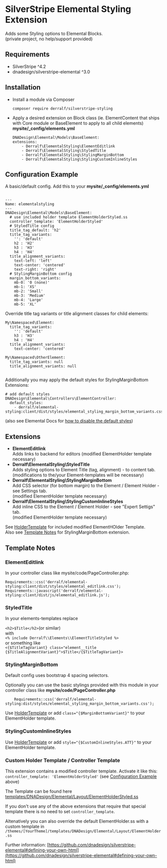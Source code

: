 # SilverStripe Elemental Styling Extension

Adds some Styling options to Elemental Blocks.  
(private project, no help/support provided)

## Requirements

* SilverStripe ^4.2
* dnadesign/silverstripe-elemental ^3.0


## Installation

- Install a module via Composer
  
  ```
  composer require derralf/silverstripe-styling
  ```

- Apply a desired extension on Block class (ie. ElementContent that ships with Core module or BaseElement to apply to all child elements) **mysite/_config/elements.yml**
  
  ```
  DNADesign\Elemental\Models\BaseElement:
  extensions:
      - Derralf\ElementalStyling\ElementEditlink
      - Derralf\ElementalStyling\StyledTitle
      - Derralf\ElementalStyling\StylingMarginBottom
      - Derralf\ElementalStyling\StylingCustomInlineStyles

  ```


## <a name="configuration_example"></a>Configuration Example

A basic/default config. Add this to your **mysite/\_config/elements.yml**

```

---
Name: elementalstyling
---
DNADesign\Elemental\Models\BaseElement:
  # use included holder template ElementHolderStyled.ss
  controller_template: 'ElementHolderStyled'
  # StyledTitle config
  title_tag_default: 'h2'
  title_tag_variants:
    '': 'default'
    h2 : 'H2'
    h3 : 'H3'
    h4 : 'H4'
  title_alignment_variants:
    text-left: 'left'
    text-center: 'centered'
    text-right: 'right'
  # StylingMarginBottom config
  margin_bottom_variants:
    mb-0: '0 (none)'
    mb-1: 'XS'
    mb-2: 'Small'
    mb-3: 'Medium'
    mb-4: 'Large'
    mb-5: 'XL'
```

Override title tag variants or title alignment classes for child elements:

```
My\Namespaced\Element:
  title_tag_variants:
    '': 'default'
    h3 : 'H3'
    h4 : 'H4'
  title_alignment_variants:  
    text-center: 'centered'

My\Namespaced\OtherElement:
  title_tag_variants: null
  title_alignment_variants: null
  
```


Additionally you may apply the default styles for StylingMarginBottom Extensions:

```
# add default styles
DNADesign\Elemental\Controllers\ElementController:
  default_styles:
    - derralf/elemental-styling:client/dist/styles/elemental_styling_margin_bottom_variants.css
```

(also see Elemental Docs for [how to disable the default styles](https://github.com/dnadesign/silverstripe-elemental#disabling-the-default-stylesheets))


## Extensions

- **ElementEditlink**  
  Adds links to backend for editors
  (modified ElementHolder template necessary)
- **Derralf\ElementalStyling\StyledTitle**  
  Adds styling options to Element Title (tag, alignment) - to content tab.
  (modifications to the/your Element-templates will be necessary)
- **Derralf\ElementalStyling\StylingMarginBottom**  
  Add CSS selector (for bottom margin) to the Element / Element Holder - see Settings tab.  
  (modified ElementHolder template necessary)
- **Derralf\ElementalStyling\StylingCustomInlineStyles**  
  Add inline CSS to the Element / Element Holder - see "Expert Settigs" tab.  
  (modified ElementHolder template necessary)

See [HolderTemplate](#holder_template) for included modified ElementHOlder Template.  
Also see [Template Notes](#template_notes) for StylingMarginBottom extension.

## <a name="template_notes"></a>Template Notes

### ElementEditlink

In your controller class like mysite/code/PageController.php:

```
Requirements::css('derralf/elemental-styling:client/dist/styles/elemental_editlink.css');
Requirements::javascript('derralf/elemental-styling:client/dist/js/elemental_editlink.js');
```


### StyledTitle

In your elements-templates replace

```<h2>$Title</h2>```(or similar)  
with  
```<% include Derralf\\Elements\\ElementTitleStyled %>```  
or something like  
```<{$TitleTagVariant} class="element__title {$TitleAlignmentVariant}">$Title</{$TitleTagVariant}>```



### StylingMarginBottom

Default config uses bootstrap 4 spacing selectors.

Optionally you can use the basic stylings provided with this module in your controller class like **mysite/code/PageController.php**
  ```
      Requirements::css('derralf/elemental-styling:dist/styles/elemental_styling_margin_bottom_variants.css');
  ```

Use [HolderTemplate](#holder_template) or add `class="{$MarginBottomVariant}"` to your ElementHolder template.


### StylingCustomInlineStyles

Use [HolderTemplate](#holder_template) or add `style="{$CustomInlineStyles.ATT}"` to your ElementHolder template.


### <a name="holder_template"></a> Custom Holder Template / Controller Template

This extension contains a modified controller template. Activate it like this:
`controller_template: 'ElementHolderStyled'` (see [Configuration Example](#configuration_example) above)

The Template can be found here [templates/DNADesign/Elemental/Layout/ElementHolderStyled.ss](templates/DNADesign/Elemental/Layout/ElementHolderStyled.ss)

If you don't use any of the above extensions that require that special template there is no need to set `controller_template`.

Altenatively you can also override the default ElementHolder.ss with a custom template in `/themes/[YourTheme]/templates/DNADesign/Elemental/Layout/ElementHolder.ss`

Further information: [https://github.com/dnadesign/silverstripe-elemental#defining-your-own-html](https://github.com/dnadesign/silverstripe-elemental#defining-your-own-html)